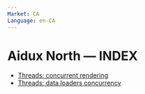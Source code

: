 ```yaml
---
Market: CA
Language: en-CA
---
```


# Aidux North — INDEX

- [Threads: concurrent rendering](./threads-concurrent-rendering/README.md)
- [Threads: data loaders concurrency](./threads-data-loaders-concurrency/README.md)
